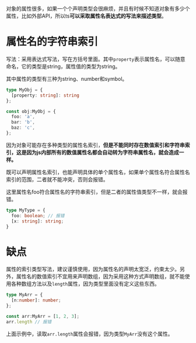 对象的属性很多，如果一个个声明类型会很麻烦，并且有时候不知道对象有多少个属性，比如外部API，所以ts**可以采取属性名表达式的写法来描述类型**。

# &#x20;属性名的字符串索引

写法：采用表达式写法，写在方括号里面。其中`property`表示属性名，可以随意命名，它的类型是string，属性值的类型为string。

其中属性的类型有三种为string、number和symbol。

```typescript
type MyObj = {
  [property: string]: string
};

const obj:MyObj = {
  foo: 'a',
  bar: 'b',
  baz: 'c',
};
```

因为对象可能存在多种类型的属性名索引，**但是不能同时存在数值索引和字符串索引，这是因为js内部所有的数值属性名都会自动转为字符串属性名，就会造成一样。**

既可以声明属性名索引，也能声明具体的单个属性名，如果单个属性名符合属性名索引的范围，二者就不能冲突，否则会报错。

这里属性名foo符合属性名的字符串索引，但是二者的属性值类型不一样，就会报错。

```typescript
type MyType = {
  foo: boolean; // 报错
  [x: string]: string;
}
```

# &#x20;缺点

属性的索引类型写法，建议谨慎使用，因为属性名的声明太宽泛，约束太少。另外，属性名的数值索引不宜用来声明数组，因为采用这种方式声明数组，就不能使用各种数组方法以及`length`属性，因为类型里面没有定义这些东西。

```typescript
type MyArr = {
  [n:number]: number;
};

const arr:MyArr = [1, 2, 3];
arr.length // 报错

```

上面示例中，读取`arr.length`属性会报错，因为类型`MyArr`没有这个属性。
